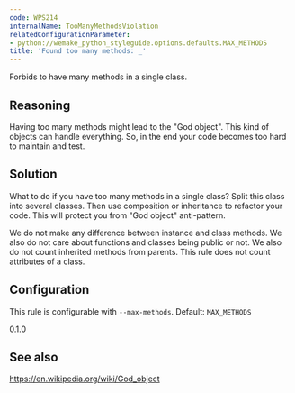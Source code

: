 ```yaml
---
code: WPS214
internalName: TooManyMethodsViolation
relatedConfigurationParameter:
- python://wemake_python_styleguide.options.defaults.MAX_METHODS
title: 'Found too many methods: _'
---
```


Forbids to have many methods in a single class.

## Reasoning
Having too many methods might lead to the "God object". This kind of
objects can handle everything. So, in the end your code becomes too
hard to maintain and test.

## Solution
What to do if you have too many methods in a single class? Split
this class into several classes. Then use composition or inheritance
to refactor your code. This will protect you from "God object"
anti-pattern.

We do not make any difference between instance and class methods. We
also do not care about functions and classes being public or not. We
also do not count inherited methods from parents. This rule does not
count attributes of a class.

## Configuration
This rule is configurable with `--max-methods`. Default:
`MAX_METHODS`

<div class="versionadded">

0.1.0

</div>

## See also
<https://en.wikipedia.org/wiki/God_object>